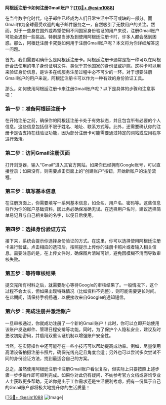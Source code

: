**阿根廷注册卡如何注册Gmail账户？[[TG💪+ @esim1088](https://t.me/s/esim1088)]**

在当今数字化时代，电子邮件已经成为人们日常生活中不可或缺的一部分。而Gmail作为全球最受欢迎的电子邮件服务之一，自然吸引了无数用户的关注。然而，对于一些身在国外或希望使用不同国家身份验证的用户来说，注册Gmail账户可能会遇到一些挑战。特别是当涉及到使用阿根廷注册卡时，许多人都会感到困惑。那么，阿根廷注册卡究竟如何用于注册Gmail账户呢？本文将为你详细解答这一问题。

首先，我们需要明确什么是阿根廷注册卡。阿根廷注册卡通常是指一种可以在阿根廷合法使用的电子身份证明文件，类似于其他国家的身份证或护照。这种卡可以用来验证身份信息，是许多在线服务注册过程中必不可少的一环。对于想要注册Gmail账户的用户来说，阿根廷注册卡可以作为一种有效的身份验证工具。

那么，如何使用阿根廷注册卡来注册Gmail账户呢？以下是具体的步骤和注意事项：

### **第一步：准备阿根廷注册卡**
在开始注册之前，确保你的阿根廷注册卡处于有效状态，并且包含所有必要的个人信息。这些信息包括但不限于姓名、地址、联系方式等。此外，还需要确认你的注册卡是否支持在线验证功能，因为部分注册卡可能需要通过特定的网站或应用程序进行激活。

### **第二步：访问Gmail注册页面**
打开浏览器，输入“Gmail”进入其官方网站。如果你已经拥有Google账号，可以直接登录；如果没有，则需要点击页面上的“创建账户”按钮，开始新账户的注册流程。

### **第三步：填写基本信息**
在注册页面上，你需要填写一系列基本信息，如全名、用户名、密码等。这些信息将作为你的账户基础资料，因此务必确保准确无误。在选择用户名时，建议选择简单易记且与自己相关联的名字，以便日后使用。

### **第四步：选择身份验证方式**
接下来，系统会提示你选择身份验证的方式。在这里，你可以选择使用阿根廷注册卡进行验证。点击相应的选项后，按照提示上传你的注册卡照片或者输入相关信息。需要注意的是，在上传文件时，确保图片清晰可辨，避免因模糊不清而导致审核失败。

### **第五步：等待审核结果**
提交完所有材料之后，就需要耐心等待Google的审核结果了。一般情况下，这个过程不会太长，但如果出现特殊情况（比如资料不完整），则可能需要更长时间。在此期间，请保持手机畅通，以便接收来自Google的通知短信。

### **第六步：完成注册并激活账户**
一旦审核通过，你就成功注册了一个新的Gmail账户！此时，你可以立即开始使用该账户发送邮件、管理日程安排等功能。同时，为了保护个人隐私安全，建议及时更改初始密码，并启用双重认证机制以增强账户安全性。

当然，在实际操作中还可能存在一些小技巧可以帮助提高成功率。例如，尽量使用高清设备拍摄注册卡照片，确保光线充足且角度合适；另外也可以尝试多次尝试不同的身份验证方法，找到最适合自己的方案。

总之，虽然使用阿根廷注册卡注册Gmail账户看似复杂，但实际上只要按照上述步骤一步步操作即可顺利完成。如果你对此仍有疑问，不妨参考官方文档或咨询专业人士获取更多帮助。无论你是出于工作需求还是生活便利考虑，拥有一份属于自己的Gmail账户都将极大地提升你的生活质量！

[[TG💪+ @esim1088](https://t.me/s/esim1088) ![Image](https://i.postimg.cc/4NQfJmqS/Snipaste-2025-05-13-00-14-12.png)]